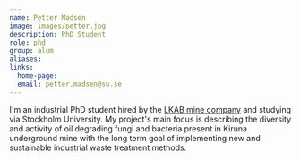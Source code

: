 ```yaml
---
name: Petter Madsen
image: images/petter.jpg
description: PhD Student
role: phd
group: alum
aliases:
links:
  home-page:
  email: petter.madsen@su.se
---
```


I'm an industrial PhD student hired by the [LKAB mine company](https://lkab.com/en/) and studying via Stockholm University. My project's main focus is  describing the diversity and activity of oil degrading fungi and bacteria present in Kiruna underground mine with the long term goal of implementing new and sustainable industrial waste treatment methods.
